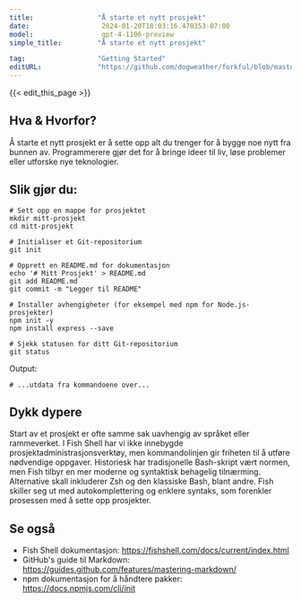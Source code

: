```yaml
---
title:                "Å starte et nytt prosjekt"
date:                  2024-01-20T18:03:16.470353-07:00
model:                 gpt-4-1106-preview
simple_title:         "Å starte et nytt prosjekt"

tag:                  "Getting Started"
editURL:              "https://github.com/dogweather/forkful/blob/master/content/no/fish-shell/starting-a-new-project.md"
---
```


{{< edit_this_page >}}

## Hva & Hvorfor?
Å starte et nytt prosjekt er å sette opp alt du trenger for å bygge noe nytt fra bunnen av. Programmerere gjør det for å bringe ideer til liv, løse problemer eller utforske nye teknologier.

## Slik gjør du:
```Fish Shell
# Sett opp en mappe for prosjektet
mkdir mitt-prosjekt
cd mitt-prosjekt

# Initialiser et Git-repositorium
git init

# Opprett en README.md for dokumentasjon
echo '# Mitt Prosjekt' > README.md
git add README.md
git commit -m "Legger til README"

# Installer avhengigheter (for eksempel med npm for Node.js-prosjekter)
npm init -y
npm install express --save

# Sjekk statusen for ditt Git-repositorium
git status
```
Output:
```
# ...utdata fra kommandoene over...
```

## Dykk dypere
Start av et prosjekt er ofte samme sak uavhengig av språket eller rammeverket. I Fish Shell har vi ikke innebygde prosjektadministrasjonsverktøy, men kommandolinjen gir friheten til å utføre nødvendige oppgaver. Historiesk har tradisjonelle Bash-skript vært normen, men Fish tilbyr en mer moderne og syntaktisk behagelig tilnærming. Alternative skall inkluderer Zsh og den klassiske Bash, blant andre. Fish skiller seg ut med autokomplettering og enklere syntaks, som forenkler prosessen med å sette opp prosjekter.

## Se også
- Fish Shell dokumentasjon: https://fishshell.com/docs/current/index.html
- GitHub's guide til Markdown: https://guides.github.com/features/mastering-markdown/
- npm dokumentasjon for å håndtere pakker: https://docs.npmjs.com/cli/init
